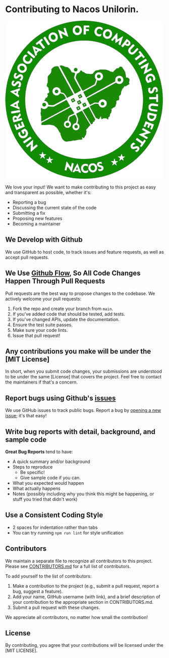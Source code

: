 # Contributing to Nacos Unilorin.

![Project logo](/frontend/src/assets/new-nacos-logo.png "Nacos Unilorin")

We love your input! We want to make contributing to this project as easy and transparent as possible, whether it's:

- Reporting a bug
- Discussing the current state of the code
- Submitting a fix
- Proposing new features
- Becoming a maintainer

## We Develop with Github

We use GitHub to host code, to track issues and feature requests, as well as accept pull requests.

## We Use [Github Flow](https://guides.github.com/introduction/flow/index.html), So All Code Changes Happen Through Pull Requests

Pull requests are the best way to propose changes to the codebase. We actively welcome your pull requests:

1. Fork the repo and create your branch from `main`.
2. If you've added code that should be tested, add tests.
3. If you've changed APIs, update the documentation.
4. Ensure the test suite passes.
5. Make sure your code lints.
6. Issue that pull request!

## Any contributions you make will be under the [MIT License]

In short, when you submit code changes, your submissions are understood to be under the same [License] that covers the
project. Feel free to contact the maintainers if that's a concern.

## Report bugs using Github's [issues](https://github.com/Banji0x/Uil-Nacos-Web/issues)

We use GitHub issues to track public bugs. Report a bug
by [opening a new issue](https://github.com/Banji0x/Uil-Nacos-Web/issues/new); it's that easy!

## Write bug reports with detail, background, and sample code

**Great Bug Reports** tend to have:

- A quick summary and/or background
- Steps to reproduce
    - Be specific!
    - Give sample code if you can.
- What you expected would happen
- What actually happens
- Notes (possibly including why you think this might be happening, or stuff you tried that didn't work)

## Use a Consistent Coding Style

* 2 spaces for indentation rather than tabs
* You can try running `npm run lint` for style unification

## Contributors

We maintain a separate file to recognize all contributors to this project. Please see [CONTRIBUTORS.md](CONTRIBUTORS.md)
for a full list of contributors.

To add yourself to the list of contributors:

1. Make a contribution to the project (e.g., submit a pull request, report a bug, suggest a feature).
2. Add your name, GitHub username (with link), and a brief description of your contribution to the appropriate section
   in CONTRIBUTORS.md.
3. Submit a pull request with these changes.

We appreciate all contributors, no matter how small the contribution!

## License

By contributing, you agree that your contributions will be licensed under the [MIT LICENSE].